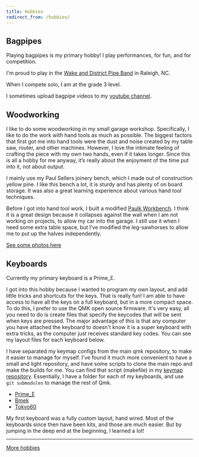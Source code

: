 ```yaml
---
title: Hobbies
redirect_from: /hobbies/
---
```


## Bagpipes

Playing bagpipes is my primary hobby! I play performances, for fun, and for competition.

I'm proud to play in the [Wake and District Pipe Band](https://raleighpipeband.com) in Raleigh, NC.

When I compete solo, I am at the grade 3 level.

I sometimes upload bagpipe videos to my [youtube channel](/accounts).


## Woodworking

I like to do some woodworking in  my small garage workshop. Specifically, I like to do the work with hand tools as much as possible. The biggest factors that first got me into hand tools were the dust and noise created by my table saw, router, and other machines. However, I love the intimate feeling of crafting the piece with my own two hands, even if it takes longer. Since this is all a hobby for me anyway, it’s really about the enjoyment of the time put into it, not about output.

I mainly use my Paul Sellers joinery bench, which I made out of construction yellow pine. I like this bench a lot, it is sturdy and has plenty of on board storage. It was also a great learning experience about various hand tool techniques.

Before I got into hand tool work, I built a modified  [Paulk Workbench](https://thesmartwoodshop.com/). I think it is a great design because it collapses against the wall when I am not working on projects, to allow my car into the garage. I still use it when I need some extra table space, but I’ve modified the leg-sawhorses to allow me to put up the halves independently.

[See some photos here](https://www.icloud.com/sharedalbum/#B0T5qXGF18zFlB)

## Keyboards

Currently my primary keyboard is a Prime_E.

I got into this hobby because I wanted to program my own layout, and add little tricks and shortcuts for the keys.
That is really fun!
I am able to have access to have all the keys on a full keyboard, but in a more compact space.
To do this, I prefer to use the QMK open source firmware.
It's very easy, all you need to do is create files that specify the keycodes that will be sent when keys are pressed.
The major advantage of this is that any computer you have attached the keyboard to doesn't know it is a super keyboard with extra tricks, as the computer just receives standard key codes. You can see my layout files for each keyboard below.

I have separated my keymap configs from the main qmk repository, to make it easier to manage for myself.
I've found it much more convenient to have a small and light repository, and have some scripts to clone the main repo and make the builds for me.
You can find that script (makefile) in my [keymap repository](https://github.com/p3l6/keymaps).
Essentially, I have a folder for each of my keyboards, and use `git submodules` to manage the rest of Qmk.

* [Prime_E](https://github.com/p3l6/keymaps/blob/master/prime_e/keymap.c)
* [Bmek](https://github.com/p3l6/keymaps/blob/master/bmek/keymap.c)
* [Tokyo60](https://github.com/p3l6/keymaps/blob/master/tokyo60/keymap.c)

My first keyboard was a fully custom layout, hand wired. Most of the keyboards since then have been kits, and those are much easier.
But by jumping in the deep end at the beginning, I learned a lot!

---

[More hobbies](/hobbies-more)
